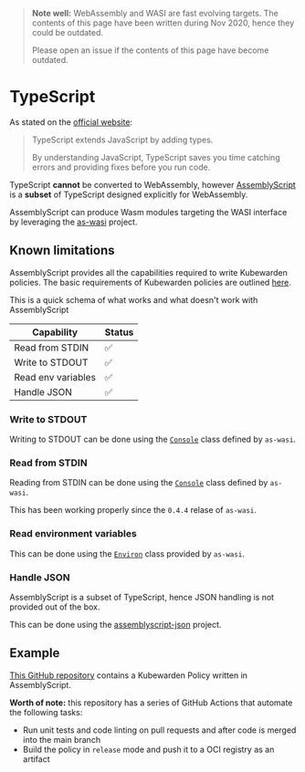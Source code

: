 > **Note well:** WebAssembly and WASI are fast evolving targets. The contents
> of this page have been written during Nov 2020, hence they could be outdated.
>
> Please open an issue if the contents of this page have become outdated.

# TypeScript

As stated on the [official website](https://www.typescriptlang.org/):

> TypeScript extends JavaScript by adding types.
>
> By understanding JavaScript, TypeScript saves you time catching errors and
> providing fixes before you run code.

TypeScript **cannot** be converted to WebAssembly, however
[AssemblyScript](https://www.assemblyscript.org/) is a **subset** of TypeScript
designed explicitly for WebAssembly.

AssemblyScript can produce Wasm modules targeting the WASI interface by
leveraging the [as-wasi](https://github.com/jedisct1/as-wasi) project.

## Known limitations

AssemblyScript provides all the capabilities required to
write Kubewarden policies. The basic requirements of Kubewarden policies are outlined
[here](./index.md#recap).

This is a quick schema of what works and what doesn't work with AssemblyScript

Capability         | Status |
-------------------|--------|
Read from STDIN    |   ✅   |
Write to STDOUT    |   ✅   |
Read env variables |   ✅   |
Handle JSON        |   ✅   |

### Write to STDOUT

Writing to STDOUT can be done using the [`Console`](https://github.com/jedisct1/as-wasi/blob/master/REFERENCE_API_DOCS.md#classesconsolemd)
class defined by `as-wasi`.

### Read from STDIN

Reading from STDIN can be done using the [`Console`](https://github.com/jedisct1/as-wasi/blob/master/REFERENCE_API_DOCS.md#classesconsolemd)
class defined by `as-wasi`.

This has been working properly since the `0.4.4` relase of `as-wasi`.

### Read environment variables

This can be done using the [`Environ`](https://github.com/jedisct1/as-wasi/blob/master/REFERENCE_API_DOCS.md#classesenvironmd)
class provided by `as-wasi`.

### Handle JSON

AssemblyScript is a subset of TypeScript, hence JSON handling is not provided
out of the box.

This can be done using the [assemblyscript-json](https://github.com/nearprotocol/assemblyscript-json)
project.

## Example

[This GitHub repository](https://github.com/kubewarden/pod-privileged-policy)
contains a Kubewarden Policy written in AssemblyScript.

**Worth of note:** this repository has a series of GitHub Actions that automate
the following tasks:

  * Run unit tests and code linting on pull requests and after code is merged
    into the main branch
  * Build the policy in `release` mode and push it to a OCI registry as an
    artifact
